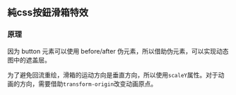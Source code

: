 ## 純css按鈕滑箱特效

### 原理

因为 button 元素可以使用 before/after 伪元素，所以借助伪元素，可以实现动态图中的遮盖层。

为了避免回流重绘，滑箱的运动方向是垂直方向，所以使用`scaleY`属性。对于动画的方向，需要借助`transform-origin`改变动画原点。
